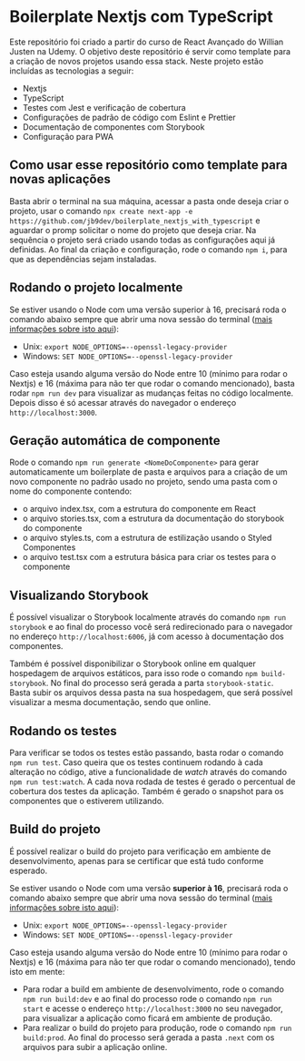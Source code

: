 # Boilerplate Nextjs com TypeScript

Este repositório foi criado a partir do curso de React Avançado do Willian Justen na Udemy. O objetivo deste repositório é servir como template para a criação de novos projetos usando essa stack. Neste projeto estão incluídas as tecnologias a seguir:

- Nextjs
- TypeScript
- Testes com Jest e verificação de cobertura
- Configurações de padrão de código com Eslint e Prettier
- Documentação de componentes com Storybook
- Configuração para PWA

## Como usar esse repositório como template para novas aplicações

Basta abrir o terminal na sua máquina, acessar a pasta onde deseja criar o projeto, usar o comando `npx create next-app -e https://github.com/jb9dev/boilerplate_nextjs_with_typescript` e aguardar o promp solicitar o nome do projeto que deseja criar. Na sequência o projeto será criado usando todas as configurações aqui já definidas. Ao final da criação e configuração, rode o comando `npm i`, para que as dependências sejam instaladas.

## Rodando o projeto localmente

Se estiver usando o Node com uma versão superior à 16, precisará roda o comando abaixo sempre que abrir uma nova sessão
do terminal  ([mais informações sobre isto aqui](https://stackoverflow.com/questions/74726224/opensslerrorstack-error03000086digital-envelope-routinesinitialization-e)):
  - Unix: `export NODE_OPTIONS=--openssl-legacy-provider`
  - Windows: `SET NODE_OPTIONS=--openssl-legacy-provider`

Caso esteja usando alguma versão do Node entre 10 (mínimo para rodar o Nextjs) e 16 (máxima para não ter que rodar o
comando mencionado), basta rodar `npm run dev` para visualizar as mudanças feitas no código localmente. Depois disso
é só acessar através do navegador o endereço `http://localhost:3000`.

## Geração automática de componente

Rode o comando `npm run generate <NomeDoComponente>` para gerar automaticamente um boilerplate de pasta e arquivos para a criação de um novo componente no padrão usado no projeto, sendo uma pasta com o nome do componente contendo:

- o arquivo index.tsx, com a estrutura do componente em React
- o arquivo stories.tsx, com a estrutura da documentação do storybook do componente
- o arquivo styles.ts, com a estrutura de estilização usando o Styled Componentes
- o arquivo test.tsx com a estrutura básica para criar os testes para o componente

## Visualizando Storybook

É possível visualizar o Storybook localmente através do comando `npm run storybook` e ao final do processo você será redirecionado para o navegador no endereço `http://localhost:6006`, já com acesso à documentação dos componentes.

Também é possível disponibilizar o Storybook online em qualquer hospedagem de arquivos estáticos, para isso rode o comando `npm build-storybook`. No final do processo será gerada a parta `storybook-static`. Basta subir os arquivos dessa pasta na sua hospedagem, que será possível visualizar a mesma documentação, sendo que online.

## Rodando os testes

Para verificar se todos os testes estão passando, basta rodar o comando `npm run test`. Caso queira que os testes continuem rodando à cada alteração no código, ative a funcionalidade de _watch_ através do comando `npm run test:watch`. A cada nova rodada de testes é gerado o percentual de cobertura dos testes da aplicação. Também é gerado o snapshot para os componentes que o estiverem utilizando.

## Build do projeto

É possível realizar o build do projeto para verificação em ambiente de desenvolvimento, apenas para se certificar que
está tudo conforme esperado.

Se estiver usando o Node com uma versão **superior à 16**, precisará roda o comando abaixo sempre que abrir uma nova
sessão do terminal ([mais informações sobre isto aqui](https://stackoverflow.com/questions/74726224/opensslerrorstack-error03000086digital-envelope-routinesinitialization-e)):
  - Unix: `export NODE_OPTIONS=--openssl-legacy-provider`
  - Windows: `SET NODE_OPTIONS=--openssl-legacy-provider`

Caso esteja usando alguma versão do Node entre 10 (mínimo para rodar o Nextjs) e 16 (máxima para não ter que rodar o
comando mencionado), tendo isto em mente:

  - Para rodar a build em ambiente de desenvolvimento, rode o comando `npm run build:dev` e ao final do processo rode o
  comando `npm run start` e acesse o endereço `http://localhost:3000` no seu navegador, para visualizar a aplicação como
  ficará em ambiente de produção.
  - Para realizar o build do projeto para produção, rode o comando `npm run build:prod`. Ao final do processo será
  gerada a pasta `.next` com os arquivos para subir a aplicação online.

